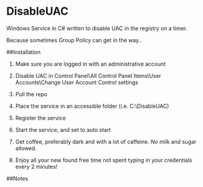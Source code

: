# DisableUAC
Windows Service in C# written to disable UAC in the registry on a timer.

Because sometimes Group Policy can get in the way..

##Installation

1. Make sure you are logged in with an administrative account

2. Disable UAC in Control Panel\All Control Panel Items\User Accounts\Change User Account Control settings

3. Pull the repo

4. Place the service in an accessible folder (i.e. C:\DisableUAC)

5. Register the service

6. Start the service, and set to auto start

7. Get coffee, preferably dark and with a lot of caffeine. *No* milk and sugar allowed.

8. Enjoy all your new found free time not spent typing in your credentials every 2 minutes!

##Notes